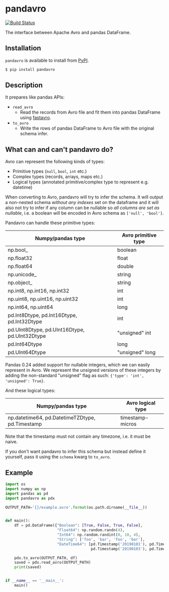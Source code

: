 # pandavro

[![Build Status](https://travis-ci.org/ynqa/pandavro.svg?branch=master)](https://travis-ci.org/ynqa/pandavro)

The interface between Apache Avro and pandas DataFrame.

## Installation

`pandavro` is available to install from [PyPI](https://pypi.org/project/pandavro/).

```bash
$ pip install pandavro
```

## Description

It prepares like pandas APIs:

- `read_avro`
    - Read the records from Avro file and fit them into pandas DataFrame using [fastavro](https://github.com/tebeka/fastavro).
- `to_avro`
    - Write the rows of pandas DataFrame to Avro file with the original schema infer.
    
## What can and can't pandavro do?

Avro can represent the following kinds of types:
- Primitive types (`null`, `bool`, `int` etc.)
- Complex types (records, arrays, maps etc.)
- Logical types (annotated primitive/complex type to represent e.g. datetime)

When converting to Avro, pandavro will try to infer the schema. It will output a non-nested schema *without any indexes* set on the dataframe and it will also not try to infer if any column can be nullable so *all columns are set as nullable*, i.e. a boolean will be encoded in Avro schema as `['null', 'bool']`.

Pandavro can handle these primitive types:

| Numpy/pandas type   | Avro primitive type |
|---------------------|---------------------|
| np.bool_            | boolean   |
| np.float32          | float |
| np.float64          | double |
| np.unicode_         | string |
| np.object_          | string |
| np.int8, np.int16, np.int32 | int |
| np.uint8, np.uint16, np.uint32 | int |
| np.int64, np.uint64 | long |
| pd.Int8Dtype, pd.Int16Dtype, pd.Int32Dtype | int |
| pd.UInt8Dtype, pd.UInt16Dtype, pd.UInt32Dtype | "unsigned" int |
| pd.Int64Dtype       | long |
| pd.UInt64Dtype      | "unsigned" long |

Pandas 0.24 added support for nullable integers, which we can easily represent in Avro. We represent the unsigned versions of these integers by adding the non-standard "unsigned" flag as such: `{'type': 'int', 'unsigned': True}`.

And these logical types:

| Numpy/pandas type | Avro logical type |
|-------------------|-------------------|
| np.datetime64, pd.DatetimeTZDtype, pd.Timestamp | timestamp-micros |

Note that the timestamp must not contain any timezone, i.e. it must be naive.

If you don't want pandavro to infer this schema but instead define it yourself, pass it using the `schema` kwarg to `to_avro`.


## Example

```python
import os
import numpy as np
import pandas as pd
import pandavro as pdx

OUTPUT_PATH='{}/example.avro'.format(os.path.dirname(__file__))


def main():
    df = pd.DataFrame({"Boolean": [True, False, True, False],
                       "Float64": np.random.randn(4),
                       "Int64": np.random.randint(0, 10, 4),
                       "String": ['foo', 'bar', 'foo', 'bar'],
                       "DateTime64": [pd.Timestamp('20190101'), pd.Timestamp('20190102'),
                                      pd.Timestamp('20190103'), pd.Timestamp('20190104')]})

    pdx.to_avro(OUTPUT_PATH, df)
    saved = pdx.read_avro(OUTPUT_PATH)
    print(saved)


if __name__ == '__main__':
    main()
```
